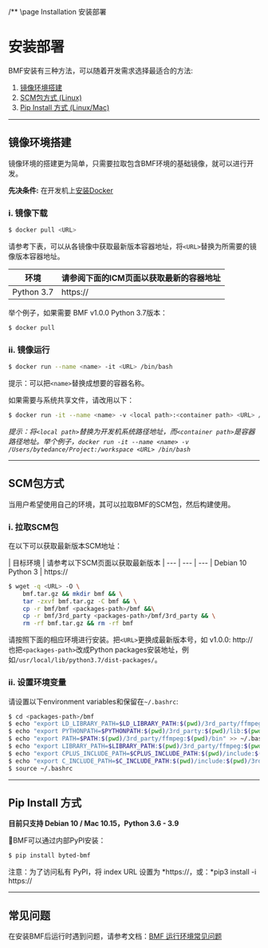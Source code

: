 /** \page Installation 安装部署

# 安装部署

BMF安装有三种方法，可以随着开发需求选择最适合的方法:
1. [镜像环境搭建](#镜像环境搭建)
2. [SCM包方式 (Linux)](#scm包方式)
3. [Pip Install 方式 (Linux/Mac)](#pip-install-方式)

---

## 镜像环境搭建

镜像环境的搭建更为简单，只需要拉取包含BMF环境的基础镜像，就可以进行开发。

**先决条件:**
在开发机上[安装Docker](https://docs.docker.com/install/)

### i. 镜像下载
```bash
$ docker pull <URL>
```

请参考下表，可以从各镜像中获取最新版本容器地址，将```<URL>```替换为所需要的镜像版本容器地址。

| 环境 | 请参阅下面的ICM页面以获取最新的容器地址
| --- | ---
| Python 3.7 | https://

举个例子，如果需要 BMF v1.0.0 Python 3.7版本：
```bash
$ docker pull 
```

### ii. 镜像运行

```bash
$ docker run --name <name> -it <URL> /bin/bash
```
提示：可以把```<name>```替换成想要的容器名称。

如果需要与系统共享文件，请改用以下：
```bash
$ docker run -it --name <name> -v <local path>:<container path> <URL> /bin/bash
```

*提示：将```<local path>```替换为开发机系统路径地址，而```<container path>```是容器路径地址。举个例子，```docker run -it --name <name> -v /Users/bytedance/Project:/workspace <URL> /bin/bash```*

---

## SCM包方式

当用户希望使用自己的环境，其可以拉取BMF的SCM包，然后构建使用。

### i. 拉取SCM包

在以下可以获取最新版本SCM地址：

| 目标环境 | 请参考以下SCM页面以获取最新版本
| --- | --- | ---
| Debian 10 Python 3 | https://

```bash
$ wget -q <URL> -O \
    bmf.tar.gz && mkdir bmf && \
    tar -zxvf bmf.tar.gz -C bmf && \
    cp -r bmf/bmf <packages-path>/bmf &&\
    cp -r bmf/3rd_party <packages-path>/bmf/3rd_party && \
    rm -rf bmf.tar.gz && rm -rf bmf
```

请按照下面的相应环境进行安装。把```<URL>```更换成最新版本号，如 v1.0.0: http://
也把```<packages-path>```改成Python packages安装地址，例如```/usr/local/lib/python3.7/dist-packages/```。

### ii. 设置环境变量

请设置以下environment variables和保留在```~/.bashrc```:
```bash
$ cd <packages-path>/bmf
$ echo "export LD_LIBRARY_PATH=$LD_LIBRARY_PATH:$(pwd)/3rd_party/ffmpeg:$(pwd)/lib:$(pwd)/3rd_party/lib" >> ~/.bashrc
$ echo "export PYTHONPATH=$PYTHONPATH:$(pwd)/3rd_party:$(pwd)/lib:$(pwd)" >> ~/.bashrc
$ echo "export PATH=$PATH:$(pwd)/3rd_party/ffmpeg:$(pwd)/bin" >> ~/.bashrc
$ echo "export LIBRARY_PATH=$LIBRARY_PATH:$(pwd)/3rd_party/ffmpeg:$(pwd)/lib:$(pwd)/3rd_party/lib" >> ~/.bashrc
$ echo "export CPLUS_INCLUDE_PATH=$CPLUS_INCLUDE_PATH:$(pwd)/include:$(pwd)/3rd_party/include" >> ~/.bashrc
$ echo "export C_INCLUDE_PATH=$C_INCLUDE_PATH:$(pwd)/include:$(pwd)/3rd_party/include" >> ~/.bashrc
$ source ~/.bashrc
```

---

## Pip Install 方式

**目前只支持 Debian 10 / Mac 10.15，Python 3.6 - 3.9**

BMF可以通过内部PyPI安装：
```bash
$ pip install byted-bmf
```

注意：为了访问私有 PyPI，将 index URL 设置为 *https://，或：*pip3 install -i https://

---

## 常见问题

在安装BMF后运行时遇到问题，请参考文档：[BMF 运行环境常见问题](https://)
